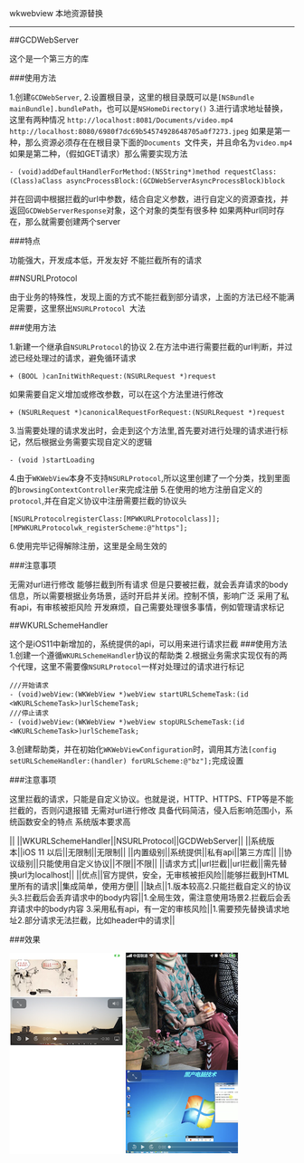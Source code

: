 wkwebview 本地资源替换


----

##GCDWebServer

这个是一个第三方的库

###使用方法

1.创建`GCDWebServer`,
2.设置根目录，这里的根目录既可以是`[NSBundle mainBundle].bundlePath`，也可以是`NSHomeDirectory()`
3.进行请求地址替换，这里有两种情况
`http://localhost:8081/Documents/video.mp4`
`http://localhost:8080/6980f7dc69b54574928648705a0f7273.jpeg`
如果是第一种，那么资源必须存在在根目录下面的`Documents `文件夹，并且命名为`video.mp4 `
如果是第二种，（假如GET请求）那么需要实现方法
```
- (void)addDefaultHandlerForMethod:(NSString*)method requestClass:(Class)aClass asyncProcessBlock:(GCDWebServerAsyncProcessBlock)block
```
并在回调中根据拦截的url中参数，结合自定义参数，进行自定义的资源查找，并返回`GCDWebServerResponse`对象，这个对象的类型有很多种
如果两种url同时存在，那么就需要创建两个server

###特点

功能强大，开发成本低，开发友好
不能拦截所有的请求

##NSURLProtocol

由于业务的特殊性，发现上面的方式不能拦截到部分请求，上面的方法已经不能满足需要，这里祭出`NSURLProtocol `大法

###使用方法

1.新建一个继承自`NSURLProtocol`的协议
2.在方法中进行需要拦截的url判断，并过滤已经处理过的请求，避免循环请求
```
+ (BOOL )canInitWithRequest:(NSURLRequest *)request
```
如果需要自定义增加或修改参数，可以在这个方法里进行修改
```
+ (NSURLRequest *)canonicalRequestForRequest:(NSURLRequest *)request
```
3.当需要处理的请求发出时，会走到这个方法里,首先要对进行处理的请求进行标记，然后根据业务需要实现自定义的逻辑
```
- (void )startLoading
```
4.由于`WKWebView`本身不支持`NSURLProtocol`,所以这里创建了一个分类，找到里面的`browsingContextController`来完成注册
5.在使用的地方注册自定义的`protocol`,并在自定义协议中注册需要拦截的协议头
```
[NSURLProtocolregisterClass:[MPWKURLProtocolclass]];
[MPWKURLProtocolwk_registerScheme:@"https"];
```
6.使用完毕记得解除注册，这里是全局生效的

###注意事项

无需对url进行修改
能够拦截到所有请求
但是只要被拦截，就会丢弃请求的body信息，所以需要根据业务场景，适时开启并关闭。控制不慎，影响广泛
采用了私有api，有审核被拒风险
开发麻烦，自己需要处理很多事情，例如管理请求标记


##WKURLSchemeHandler

这个是iOS11中新增加的，系统提供的api，可以用来进行请求拦截
###使用方法
1.创建一个遵循`WKURLSchemeHandler`协议的帮助类
2.根据业务需求实现仅有的两个代理，这里不需要像`NSURLProtocol`一样对处理过的请求进行标记
```
///开始请求
- (void)webView:(WKWebView *)webView startURLSchemeTask:(id <WKURLSchemeTask>)urlSchemeTask;
///停止请求
- (void)webView:(WKWebView *)webView stopURLSchemeTask:(id <WKURLSchemeTask>)urlSchemeTask;

```
3.创建帮助类，并在初始化`WKWebViewConfiguration`时，调用其方法`[config setURLSchemeHandler:(handler) forURLScheme:@"bz"];`完成设置

###注意事项

这里拦截的请求，只能是自定义协议。也就是说，HTTP、HTTPS、FTP等是不能拦截的，否则闪退报错
无需对url进行修改
具备代码简洁，侵入后影响范围小，系统函数安全的特点
系统版本要求高


|| ||WKURLSchemeHandler||NSURLProtocol||GCDWebServer||
||系统版本||iOS 11 以后||无限制||无限制||
||内置级别||系统提供||私有api||第三方库||
||协议级别||只能使用自定义协议||不限||不限||
||请求方式||url拦截||url拦截||需先替换url为localhost||
||优点||官方提供，安全，无审核被拒风险||能够拦截到HTML里所有的请求||集成简单，使用方便||
||缺点||1.版本较高2.只能拦截自定义的协议头3.拦截后会丢弃请求中的body内容||1.全局生效，需注意使用场景2.拦截后会丢弃请求中的body内容											3.采用私有api，有一定的审核风险||1.需要预先替换请求地址2.部分请求无法拦截，比如header中的请求||


###效果

![拦截前](https://github.com/Bourbon404/WKWebview_Resource_Replace/raw/master/before.png)
![拦截后](https://github.com/Bourbon404/WKWebview_Resource_Replace/raw/master/after.png)
